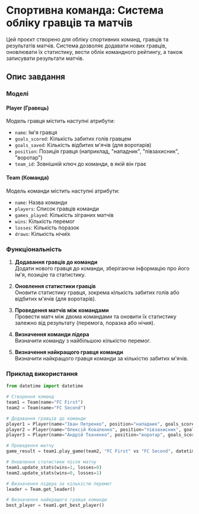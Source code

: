 # Спортивна команда: Система обліку гравців та матчів

Цей проєкт створено для обліку спортивних команд, гравців 
та результатів матчів. Система дозволяє додавати нових гравців, 
оновлювати їх статистику, вести облік командного рейтингу, а також записувати результати матчів.

## Опис завдання

### **Моделі**

#### **Player (Гравець)**

Модель гравця містить наступні атрибути:

- `name`: Ім'я гравця
- `goals_scored`: Кількість забитих голів гравцем
- `goals_saved`: Кількість відбитих м'ячів (для воротарів)
- `position`: Позиція гравця (наприклад, "нападник", "півзахисник", "воротар")
- `team_id`: Зовнішній ключ до команди, в якій він грає

#### **Team (Команда)**

Модель команди містить наступні атрибути:

- `name`: Назва команди
- `players`: Список гравців команди
- `games_played`: Кількість зіграних матчів
- `wins`: Кількість перемог
- `losses`: Кількість поразок
- `draws`: Кількість нічиїх

### **Функціональність**

1. **Додавання гравців до команди**  
   Додати нового гравця до команди, зберігаючи інформацію про його ім'я, позицію та статистику.

2. **Оновлення статистики гравців**  
   Оновити статистику гравця, зокрема кількість забитих голів або відбитих м'ячів (для воротарів).

3. **Проведення матчів між командами**  
   Провести матч між двома командами та оновити їх статистику залежно від результату (перемога, поразка або нічия).

4. **Визначення команди лідера**  
   Визначити команду з найбільшою кількістю перемог.

5. **Визначення найкращого гравця команди**  
   Визначити найкращого гравця команди за кількістю забитих м'ячів.

### **Приклад використання**

```python
from datetime import datetime

# Створення команд
team1 = Team(name="FC First")
team2 = Team(name="FC Second")

# Додавання гравців до команди
player1 = Player(name="Іван Петренко", position="нападник", goals_scored=5, team=team1)
player2 = Player(name="Олексій Коваленко", position="півзахисник", goals_scored=2, team=team1)
player3 = Player(name="Андрій Ткаченко", position="воротар", goals_scored=0, goals_saved=10, team=team2)

# Проведення матчу
game_result = team1.play_game(team2, "FC First" vs "FC Second", datetime(2025, 5, 5))

# Оновлення статистики після матчу
team1.update_stats(wins=1, losses=0)
team2.update_stats(wins=0, losses=1)

# Визначення лідера за кількістю перемог
leader = Team.get_leader()

# Визначення найкращого гравця команди
best_player = team1.get_best_player()
